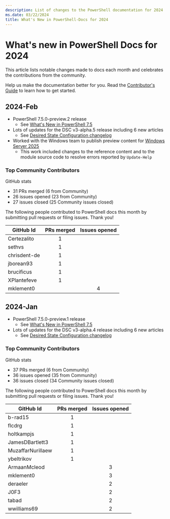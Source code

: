 ```yaml
---
description: List of changes to the PowerShell documentation for 2024
ms.date: 03/22/2024
title: What's New in PowerShell-Docs for 2024
---
```

# What's new in PowerShell Docs for 2024

This article lists notable changes made to docs each month and celebrates the contributions from the
community.

Help us make the documentation better for you. Read the [Contributor's Guide][01] to learn how to
get started.

## 2024-Feb

- PowerShell 7.5.0-preview.2 release
  - See [What's New in PowerShell 7.5](../whats-new/What-s-New-in-PowerShell-75.md)
- Lots of updates for the DSC v3-alpha.5 release including 6 new articles
  - See [Desired State Configuration changelog](/powershell/dsc/changelog?view=dsc-3.0&preserve-view=true)
- Worked with the Windows team to publish preview content for
  [Windows Server 2025](/powershell/module/?view=windowsserver2025-ps&preserve-view=true)
  - This work included changes to the reference content and to the module source code to resolve
    errors reported by `Update-Help`

### Top Community Contributors

GitHub stats

- 31 PRs merged (6 from Community)
- 26 issues opened (23 from Community)
- 27 issues closed (25 Community issues closed)

The following people contributed to PowerShell docs this month by submitting pull requests or
filing issues. Thank you!

|  GitHub Id   | PRs merged | Issues opened |
| ------------ | :--------: | :-----------: |
| Certezalito  |     1      |               |
| sethvs       |     1      |               |
| chrisdent-de |     1      |               |
| jborean93    |     1      |               |
| brucificus   |     1      |               |
| XPlantefeve  |     1      |               |
| mklement0    |            |       4       |

## 2024-Jan

- PowerShell 7.5.0-preview.1 release
  - See [What's New in PowerShell 7.5](../whats-new/What-s-New-in-PowerShell-75.md)
- Lots of updates for the DSC v3-alpha.4 release including 6 new articles
  - See [Desired State Configuration changelog](/powershell/dsc/changelog?view=dsc-3.0&preserve-view=true)

### Top Community Contributors

GitHub stats

- 37 PRs merged (6 from Community)
- 36 issues opened (35 from Community)
- 36 issues closed (34 Community issues closed)

The following people contributed to PowerShell docs this month by submitting pull requests or
filing issues. Thank you!

|     GitHub Id     | PRs merged | Issues opened |
| ----------------- | :--------: | :-----------: |
| b-rad15           |     1      |               |
| flcdrg            |     1      |               |
| holtkampjs        |     1      |               |
| JamesDBartlett3   |     1      |               |
| MuzaffarNurillaew |     1      |               |
| ybeltrikov        |     1      |               |
| ArmaanMcleod      |            |       3       |
| mklement0         |            |       3       |
| deraeler          |            |       2       |
| J0F3              |            |       2       |
| tabad             |            |       2       |
| wwilliams69       |            |       2       |

<!-- Link references -->
[01]: contributing/overview.md
